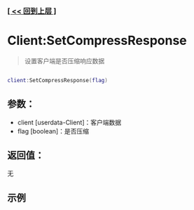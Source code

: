 ### [[ << 回到上层 ]](README.md)

# Client:SetCompressResponse

> 设置客户端是否压缩响应数据

```lua

client:SetCompressResponse(flag)

```

## 参数：

+ client [userdata-Client]：客户端数据
+ flag [boolean]：是否压缩

## 返回值：

无

## 示例

```lua

```